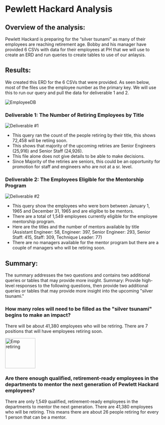 # Pewlett Hackard Analysis



## Overview of the analysis:

Pewlett Hackard is preparing for the “silver tsunami” as many of their employees are reaching retirement age. Bobby and his manager have provided 6 CSVs with data for their employees at PH that we will use to create an ERD and run queries to create tables to use of our anlaysis.

## Results:
We created this ERD for the 6 CSVs that were provided. As seen below, most of the files use the employee number as the primary key. We will use this to run our query and pull the data for deliverable 1 and 2.

![EmployeeDB](https://user-images.githubusercontent.com/107590196/182744790-5ccef342-5f91-4cc9-84ac-a803f1368c73.png)

### Deliverable 1: The Number of Retiring Employees by Title

![Deliverable #1](https://user-images.githubusercontent.com/107590196/182746001-38a5936b-16bd-407b-9afc-ecd9b1b81f77.png)

- This query ran the count of the people retiring by their title, this shows 72,458 will be retiing soon. 
- This shows that majority of the upcoming retiries are Senior Engineers (25,916) and Senior Staff (24,926).
- This file alone does not give details to be able to make decisions. 
- Since Majority of the retiries are seniors, this could be an opportunity for promotion for staff and engineers who are not at a sr. level.

### Deliverable 2: The Employees Eligible for the Mentorship Program

![Deliverable #2](https://user-images.githubusercontent.com/107590196/182746017-2bbee5e3-c078-4167-9cea-bc6bc6a418b3.png)

- This query show the employees who were born between January 1, 1965 and December 31, 1965 and are eligilbe to be mentors.
- There are a total of 1,549 employees currently eligible for the employee mentorship program.
- Here are the titles and the number of mentors available by title (Assistant Engineer: 58, Engineer: 397, Senior Engineer: 293, Senior Staff: 415, Staff:	309, Technique Leader: 77)
- There are no managers available for the mentor program but there are a couple of managers who will be retiring soon.


## Summary:

The summary addresses the two questions and contains two additional queries or tables that may provide more insight. 
Summary: Provide high-level responses to the following questions, then provide two additional queries or tables that may provide more insight into the upcoming "silver tsunami."

### How many roles will need to be filled as the "silver tsunami" begins to make an impact?
There will be about 41,380 employees who will be retiring. There are 7 positions that will have employees retiring soon. 

<img width="98" alt="Emp retiring" src="https://user-images.githubusercontent.com/107590196/182750887-86780946-219e-48c2-bde9-da49b0bff676.png">



### Are there enough qualified, retirement-ready employees in the departments to mentor the next generation of Pewlett Hackard employees?

There are only 1,549 qualified, retirement-ready employees in the departments to mentor the next generation. There are 41,380 employees who will be retiring. This means there are about 26 people retiring for every 1 person that can be a mentor. 
